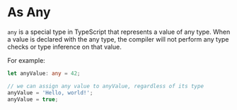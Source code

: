 # As Any

`any` is a special type in TypeScript that represents a value of any type. When a value is declared with the any type, the compiler will not perform any type checks or type inference on that value.

For example:

```typescript
let anyValue: any = 42;

// we can assign any value to anyValue, regardless of its type
anyValue = 'Hello, world!';
anyValue = true;
```

